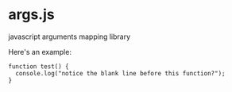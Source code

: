 args.js
=======

javascript arguments mapping library

Here's an example:

```
function test() {
  console.log("notice the blank line before this function?");
}
```
